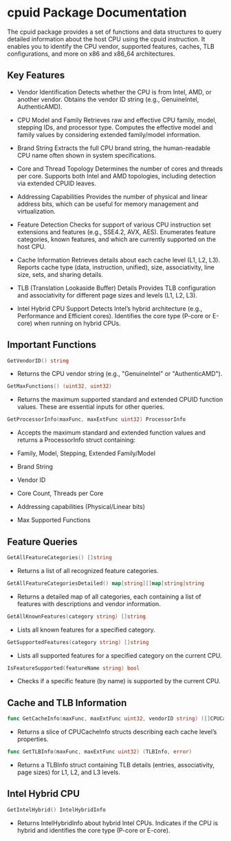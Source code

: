 # cpuid Package Documentation
The cpuid package provides a set of functions and data structures to query detailed information about the host CPU using the cpuid instruction. It enables you to identify the CPU vendor, supported features, caches, TLB configurations, and more on x86 and x86_64 architectures.

## Key Features
- Vendor Identification
    Detects whether the CPU is from Intel, AMD, or another vendor.
    Obtains the vendor ID string (e.g., GenuineIntel, AuthenticAMD).
- CPU Model and Family
    Retrieves raw and effective CPU family, model, stepping IDs, and processor type.
    Computes the effective model and family values by considering extended family/model information.

- Brand String
    Extracts the full CPU brand string, the human-readable CPU name often shown in system specifications.

- Core and Thread Topology
    Determines the number of cores and threads per core.
    Supports both Intel and AMD topologies, including detection via extended CPUID leaves.

- Addressing Capabilities
    Provides the number of physical and linear address bits, which can be useful for memory management and virtualization.

- Feature Detection
    Checks for support of various CPU instruction set extensions and features (e.g., SSE4.2, AVX, AES).
    Enumerates feature categories, known features, and which are currently supported on the host CPU.

- Cache Information
    Retrieves details about each cache level (L1, L2, L3).
    Reports cache type (data, instruction, unified), size, associativity, line size, sets, and sharing details.

- TLB (Translation Lookaside Buffer) Details
    Provides TLB configuration and associativity for different page sizes and levels (L1, L2, L3).

- Intel Hybrid CPU Support
    Detects Intel’s hybrid architecture (e.g., Performance and Efficient cores).
    Identifies the core type (P-core or E-core) when running on hybrid CPUs.

## Important Functions

```go
GetVendorID() string
```
- Returns the CPU vendor string (e.g., "GenuineIntel" or "AuthenticAMD").

```go
GetMaxFunctions() (uint32, uint32)
```
- Returns the maximum supported standard and extended CPUID function values. These are essential inputs for other queries.

```go
GetProcessorInfo(maxFunc, maxExtFunc uint32) ProcessorInfo
```
- Accepts the maximum standard and extended function values and returns a ProcessorInfo struct containing:

- Family, Model, Stepping, Extended Family/Model
- Brand String
- Vendor ID
- Core Count, Threads per Core
- Addressing capabilities (Physical/Linear bits)
- Max Supported Functions

## Feature Queries

```go
GetAllFeatureCategories() []string
```
- Returns a list of all recognized feature categories.

```go
GetAllFeatureCategoriesDetailed() map[string][]map[string]string
```
- Returns a detailed map of all categories, each containing a list of features with descriptions and vendor information.

```go
GetAllKnownFeatures(category string) []string
```
- Lists all known features for a specified category.

```go
GetSupportedFeatures(category string) []string
```
- Lists all supported features for a specified category on the current CPU.

```go
IsFeatureSupported(featureName string) bool
```
- Checks if a specific feature (by name) is supported by the current CPU.

## Cache and TLB Information
```go
func GetCacheInfo(maxFunc, maxExtFunc uint32, vendorID string) ([]CPUCacheInfo, error)
```
- Returns a slice of CPUCacheInfo structs describing each cache level’s properties.

```go
func GetTLBInfo(maxFunc, maxExtFunc uint32) (TLBInfo, error)
```
- Returns a TLBInfo struct containing TLB details (entries, associativity, page sizes) for L1, L2, and L3 levels.


## Intel Hybrid CPU
```go
GetIntelHybrid() IntelHybridInfo
```
- Returns IntelHybridInfo about hybrid Intel CPUs. Indicates if the CPU is hybrid and identifies the core type (P-core or E-core).

